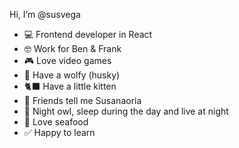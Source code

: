 Hi, I’m @susvega

- 💻 Frontend developer in React
- 🤓 Work for Ben & Frank
- 🎮 Love video games
- 🐺 Have a wolfy (husky)
- 🐈‍⬛ Have a little kitten
- 🥕 Friends tell me Susanaoria
- 🌙 Night owl, sleep during the day and live at night
- 🍤 Love seafood
- ✅ Happy to learn


<!---
susanaevega19/susanaevega19 is a ✨ special ✨ repository because its `README.md` (this file) appears on your GitHub profile.
You can click the Preview link to take a look at your changes.
--->
